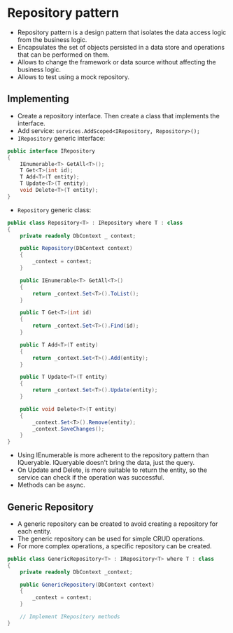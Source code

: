 # Repository pattern

- Repository pattern is a design pattern that isolates the data access logic from the business logic.
- Encapsulates the set of objects persisted in a data store and operations that can be performed on them.
- Allows to change the framework or data source without affecting the business logic.
- Allows to test using a mock repository.

## Implementing

- Create a repository interface. Then create a class that implements the interface.
- Add service: `services.AddScoped<IRepository, Repository>();`
- `IRepository` generic interface:

```csharp
public interface IRepository
{
    IEnumerable<T> GetAll<T>();
    T Get<T>(int id);
    T Add<T>(T entity);
    T Update<T>(T entity);
    void Delete<T>(T entity);
}
```

- `Repository` generic class:

```csharp
public class Repository<T> : IRepository where T : class
{
    private readonly DbContext _ context;

    public Repository(DbContext context)
    {
        _context = context;
    }

    public IEnumerable<T> GetAll<T>()
    {
        return _context.Set<T>().ToList();
    }

    public T Get<T>(int id)
    {
        return _context.Set<T>().Find(id);
    }

    public T Add<T>(T entity)
    {
        return _context.Set<T>().Add(entity);
    }

    public T Update<T>(T entity)
    {
        return _context.Set<T>().Update(entity);
    }

    public void Delete<T>(T entity)
    {
        _context.Set<T>().Remove(entity);
        _context.SaveChanges();
    }
}
```

- Using IEnumerable is more adherent to the repository pattern than IQueryable. IQueryable doesn't bring the data, just the query.
- On Update and Delete, is more suitable to return the entity, so the service can check if the operation was successful.
- Methods can be async.

## Generic Repository

- A generic repository can be created to avoid creating a repository for each entity.
- The generic repository can be used for simple CRUD operations.
- For more complex operations, a specific repository can be created.

```csharp
public class GenericRepository<T> : IRepository<T> where T : class
{
    private readonly DbContext _context;

    public GenericRepository(DbContext context)
    {
        _context = context;
    }

    // Implement IRepository methods
}
```
